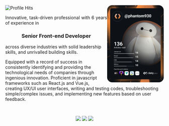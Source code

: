<div align="left">
  <img alt="Profile Hits" src="https://komarev.com/ghpvc/?username=phantom930&style=flat-square">
  <a href="https://app.daily.dev/phantom930" target="_blank">
    <img src="https://github.com/phantom930/phantom930/blob/main/devcard.svg" width="180" alt="Dev_Star's Dev Card" align="right"/>
  </a>
</div>

<p align="justify">Innovative, task-driven professional with 6 years of experience in <h3 align="center">Senior Front-end Developer</h3>across diverse industries with solid leadership skills, and unrivalled building skills.

Equipped with a record of success in consistently identifying and providing the technological needs of companies through ingenious innovation. Proficient in javascript frameworks such as React.js and Vue.js, creating UX/UI user interfaces, writing and testing codes, troubleshooting simple/complex issues, and implementing new features based on user feedback.</p>

<br/>

<p align="center">
  <img height="50%" width="auto" src ="https://github-readme-stats.vercel.app/api?username=phantom930&show_icons=true&count_private=true&theme=darcula&hide_border=true&hide=issues,contribs&bg_color=00000000">
  <img height="50%" width="auto" src ="https://github-readme-stats.vercel.app/api/top-langs/?username=phantom930&layout=compact&hide_border=true&theme=darcula&bg_color=00000000&langs_count=6&hide=jupyter%20notebook,tex,css,php">
  <img src ="https://github-readme-streak-stats.herokuapp.com?user=phantom930&theme=darcula&hide_border=true&background=FFFFFF00">
</p>
